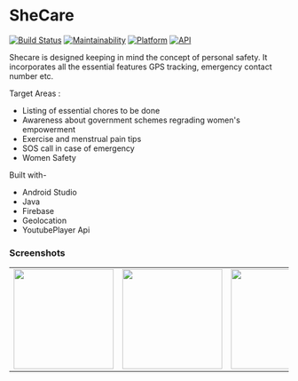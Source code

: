# SheCare


[![Build Status](https://travis-ci.org/rob729/News-Feed.svg?branch=master)](https://travis-ci.org/rob729/News-Feed)
[![Maintainability](https://api.codeclimate.com/v1/badges/3cf040d355cfa3d4c3a4/maintainability)](https://codeclimate.com/github/rob729/News/maintainability)
[![Platform](https://img.shields.io/badge/platform-android-blue.svg)](http://developer.android.com/index.html)
[![API](https://img.shields.io/badge/API-20%2B-blue.svg?style=flat)](https://android-arsenal.com/api?level=20)

Shecare is designed keeping in mind the concept of personal safety. It incorporates all the essential features GPS tracking, emergency contact number etc.


Target Areas :
- Listing of essential chores to be done
- Awareness about government schemes regrading women's empowerment
- Exercise and menstrual pain tips
- SOS call in case of emergency
- Women Safety


Built with-
- Android Studio
- Java
- Firebase
- Geolocation
- YoutubePlayer Api
 
 ### Screenshots

      

<table>
        <tr>
           <td><img src = "https://github.com/Ishita03-Singh/SheCare/blob/master/1655631276053_100.PNG"  width="180"></td>
           <td><img src = "https://github.com/Ishita03-Singh/SheCare/blob/master/1655631336901_100.PNG"  width="180"></td>
           <td><img src = "https://github.com/Ishita03-Singh/SheCare/blob/master/1655631310897_100.PNG"  width="180"></td>
           <td><img src = "https://github.com/Ishita03-Singh/SheCare/blob/master/1655631302150_100.PNG" width="180"></td> 
         <td><img src = "https://github.com/Ishita03-Singh/SheCare/blob/master/1655631293045_100.PNG" width="180"></td>
         
        

</table>  

